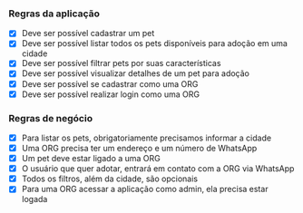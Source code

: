 <!-- # 03-node-ignite-challenger -->

### Regras da aplicação

- [x] Deve ser possível cadastrar um pet
- [x] Deve ser possível listar todos os pets disponíveis para adoção em uma cidade
- [x] Deve ser possível filtrar pets por suas características
- [x] Deve ser possível visualizar detalhes de um pet para adoção
- [x] Deve ser possível se cadastrar como uma ORG
- [x] Deve ser possível realizar login como uma ORG

### Regras de negócio

- [x] Para listar os pets, obrigatoriamente precisamos informar a cidade
- [x] Uma ORG precisa ter um endereço e um número de WhatsApp
- [x] Um pet deve estar ligado a uma ORG
- [x] O usuário que quer adotar, entrará em contato com a ORG via WhatsApp
- [x] Todos os filtros, além da cidade, são opcionais
- [x] Para uma ORG acessar a aplicação como admin, ela precisa estar logada